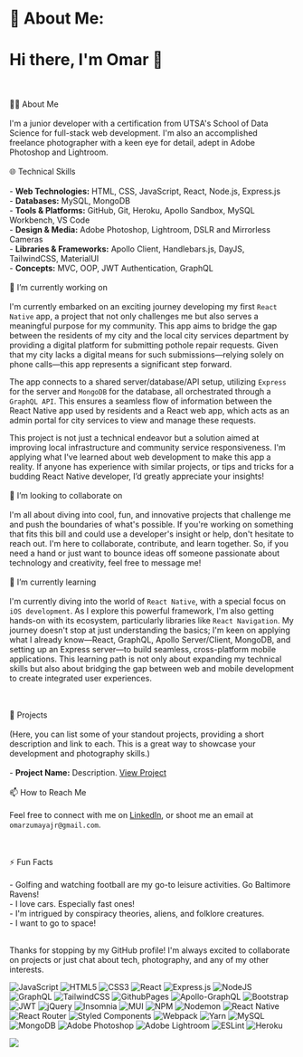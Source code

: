 # 💫 About Me:
# Hi there, I'm Omar 👋
<br><br> 👨‍💻 About Me
<br><br>I'm a junior developer with a certification from UTSA's School of Data Science for full-stack web development. I'm also an accomplished freelance photographer with a keen eye for detail, adept in Adobe Photoshop and Lightroom.
<br><br> 🌐 Technical Skills
<br><br>- **Web Technologies:** HTML, CSS, JavaScript, React, Node.js, Express.js
<br>- **Databases:** MySQL, MongoDB<br>- **Tools & Platforms:** GitHub, Git, Heroku, Apollo Sandbox, MySQL Workbench, VS Code
<br>- **Design & Media:** Adobe Photoshop, Lightroom, DSLR and Mirrorless Cameras
<br>- **Libraries & Frameworks:** Apollo Client, Handlebars.js, DayJS, TailwindCSS, MaterialUI
<br>- **Concepts:** MVC, OOP, JWT Authentication, GraphQL
<br><br> 🔭 I’m currently working on
<br><br>I'm currently embarked on an exciting journey developing my first `React Native` app, a project that not only challenges me but also serves a meaningful purpose for my community. This app aims to bridge the gap between the residents of my city and the local city services department by providing a digital platform for submitting pothole repair requests. Given that my city lacks a digital means for such submissions—relying solely on phone calls—this app represents a significant step forward.

The app connects to a shared server/database/API setup, utilizing `Express` for the server and `MongoDB` for the database, all orchestrated through a `GraphQL API`. This ensures a seamless flow of information between the React Native app used by residents and a React web app, which acts as an admin portal for city services to view and manage these requests.

This project is not just a technical endeavor but a solution aimed at improving local infrastructure and community service responsiveness. I'm applying what I've learned about web development to make this app a reality. If anyone has experience with similar projects, or tips and tricks for a budding React Native developer, I’d greatly appreciate your insights!
<br><br> 👯 I’m looking to collaborate on
<br><br>I'm all about diving into cool, fun, and innovative projects that challenge me and push the boundaries of what's possible. If you're working on something that fits this bill and could use a developer's insight or help, don't hesitate to reach out. I'm here to collaborate, contribute, and learn together. So, if you need a hand or just want to bounce ideas off someone passionate about technology and creativity, feel free to message me!
<br><br> 🌱 I’m currently learning
<br><br>I'm currently diving into the world of `React Native`, with a special focus on `iOS development`. As I explore this powerful framework, I'm also getting hands-on with its ecosystem, particularly libraries like `React Navigation`. My journey doesn't stop at just understanding the basics; I'm keen on applying what I already know—React, GraphQL, Apollo Server/Client, MongoDB, and setting up an Express server—to build seamless, cross-platform mobile applications. This learning path is not only about expanding my technical skills but also about bridging the gap between web and mobile development to create integrated user experiences.

<br><br> 🚀 Projects<br><br>(Here, you can list some of your standout projects, providing a short description and link to each. This is a great way to showcase your development and photography skills.)<br><br>- **Project Name:** Description. [View Project](#)
<br><br> 📫 How to Reach Me<br><br>Feel free to connect with me on [LinkedIn](https://www.linkedin.com/in/omarzumaya), or shoot me an email at `omarzumayajr@gmail.com`.

<br><br> ⚡ Fun Facts
<br>
<br>- Golfing and watching football are my go-to leisure activities. Go Baltimore Ravens!
<br>- I love cars. Especially fast ones!
<br>- I'm intrigued by conspiracy theories, aliens, and folklore creatures.
<br>- I want to go to space!

<br>Thanks for stopping by my GitHub profile! I'm always excited to collaborate on projects or just chat about tech, photography, and any of my other interests.<br>

![JavaScript](https://img.shields.io/badge/javascript-%23323330.svg?style=flat&logo=javascript&logoColor=%23F7DF1E) ![HTML5](https://img.shields.io/badge/html5-%23E34F26.svg?style=flat&logo=html5&logoColor=white) ![CSS3](https://img.shields.io/badge/css3-%231572B6.svg?style=flat&logo=css3&logoColor=white) ![React](https://img.shields.io/badge/react-%2320232a.svg?style=flat&logo=react&logoColor=%2361DAFB) ![Express.js](https://img.shields.io/badge/express.js-%23404d59.svg?style=flat&logo=express&logoColor=%2361DAFB) ![NodeJS](https://img.shields.io/badge/node.js-6DA55F?style=flat&logo=node.js&logoColor=white) ![GraphQL](https://img.shields.io/badge/-GraphQL-E10098?style=flat&logo=graphql&logoColor=white)  ![TailwindCSS](https://img.shields.io/badge/tailwindcss-%2338B2AC.svg?style=flat&logo=tailwind-css&logoColor=white)  ![GithubPages](https://img.shields.io/badge/github%20pages-121013?style=flat&logo=github&logoColor=white) ![Apollo-GraphQL](https://img.shields.io/badge/-ApolloGraphQL-311C87?style=flat&logo=apollo-graphql) ![Bootstrap](https://img.shields.io/badge/bootstrap-%238511FA.svg?style=flat&logo=bootstrap&logoColor=white)  ![JWT](https://img.shields.io/badge/JWT-black?style=flat&logo=JSON%20web%20tokens) ![jQuery](https://img.shields.io/badge/jquery-%230769AD.svg?style=flat&logo=jquery&logoColor=white) ![Insomnia](https://img.shields.io/badge/Insomnia-black?style=flat&logo=insomnia&logoColor=5849BE) ![MUI](https://img.shields.io/badge/MUI-%230081CB.svg?style=flat&logo=mui&logoColor=white) ![NPM](https://img.shields.io/badge/NPM-%23CB3837.svg?style=flat&logo=npm&logoColor=white) ![Nodemon](https://img.shields.io/badge/NODEMON-%23323330.svg?style=flat&logo=nodemon&logoColor=%BBDEAD)  ![React Native](https://img.shields.io/badge/react_native-%2320232a.svg?style=flat&logo=react&logoColor=%2361DAFB) ![React Router](https://img.shields.io/badge/React_Router-CA4245?style=flat&logo=react-router&logoColor=white) ![Styled Components](https://img.shields.io/badge/styled--components-DB7093?style=flat&logo=styled-components&logoColor=white) ![Webpack](https://img.shields.io/badge/webpack-%238DD6F9.svg?style=flat&logo=webpack&logoColor=black) ![Yarn](https://img.shields.io/badge/yarn-%232C8EBB.svg?style=flat&logo=yarn&logoColor=white) ![MySQL](https://img.shields.io/badge/mysql-%2300000f.svg?style=flat&logo=mysql&logoColor=white) ![MongoDB](https://img.shields.io/badge/MongoDB-%234ea94b.svg?style=flat&logo=mongodb&logoColor=white) ![Adobe Photoshop](https://img.shields.io/badge/adobe%20photoshop-%2331A8FF.svg?style=flat&logo=adobe%20photoshop&logoColor=white) ![Adobe Lightroom](https://img.shields.io/badge/Adobe%20Lightroom-31A8FF.svg?style=flat&logo=Adobe%20Lightroom&logoColor=white) ![ESLint](https://img.shields.io/badge/ESLint-4B3263?style=flat&logo=eslint&logoColor=white) ![Heroku](https://img.shields.io/badge/heroku-%23430098.svg?style=flat&logo=heroku&logoColor=white)

![](https://quotes-github-readme.vercel.app/api?type=horizontal&theme=dark)
